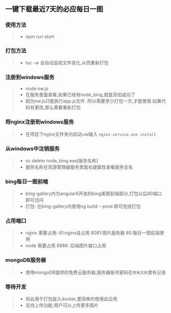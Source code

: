 ## 一键下载最近7天的必应每日一图

### 使用方法

>- npm run start

### 打包方法

>- tsc -w 会自动监视文件变化,从而重新打包

### 注册到windows服务

>- node nw.js
>- 在服务里面查看,如果已经有node_bing,就是添加成功了
>- 因为nw.js只能执行app.js文件. 所以需要至少打包一次,才能使用.如果代码有更改,那么需要重新打包

### 将nginx注册到windows服务

>- 在项目下nginx文件夹内启动`cmd`输入 `nginx-service.exe install`

### 从windows中注销服务

>- sc delete node_bing.exe[服务名称]
>- 服务名称在资源管理器服务里面右键属性查看服务全名

### bing每日一图前端

>- bing-gallery内为angular6开发的bing美图前端部分,打包以后80端口即可访问
>- 打包: 在bing-gallery内使用ng build --prod 即可完成打包

### 占用端口

>- nginx 需要占用: 81:nginx自占用   8081:图片服务器   80:每日一图前端使用
>- node 需要占用  8888: 后端图片接口占用

### mongoDB服务器

>- 使用mongoDB提供的免费云服务器,服务器账号密码在`常用文档`里有记录

### 等待开发

>- 将此用于打包放入docker,更简单的使用此应用
>- 支持上传功能,用户可以上传更多图片

